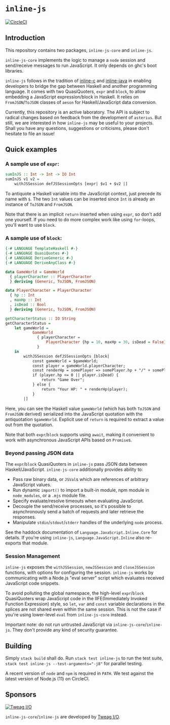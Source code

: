 # `inline-js`

[![CircleCI](https://circleci.com/gh/tweag/inline-js/tree/master.svg?style=shield)](https://circleci.com/gh/tweag/inline-js/tree/master)

## Introduction

This repository contains two packages, `inline-js-core` and `inline-js`.

`inline-js-core` implements the logic to manage a `node` session and send/receive messages to run JavaScript. It only depends on ghc's boot libraries.

`inline-js` follows in the tradition of [inline-c](http://hackage.haskell.org/package/inline-c) and [inline-java](http://hackage.haskell.org/package/inline-java) in enabling developers to bridge the gap between Haskell and another programming language. It comes with two QuasiQuoters, `expr` and `block`, to allow embedding a JavaScript expression/block in Haskell. It relies on `FromJSON`/`ToJSON` classes of `aeson` for Haskell/JavaScript data conversion.

Currently, this repository is an active laboratory. The API is subject to radical changes based on feedback from the development of `asterius`. But still, we are interested in how `inline-js` may be useful to your projects. Shall you have any questions, suggestions or criticisms, please don't hesitate to file an issue!

## Quick examples

### A sample use of `expr`:

``` haskell
sumInJS :: Int -> Int -> IO Int
sumInJS v1 v2 =
    withJSSession defJSSessionOpts [expr| $v1 + $v2 |]
```

To antiquote a Haskell variable into the JavaScript context, just precede its name with `$`. The two `Int` values can be inserted since `Int` is already an instance of `ToJSON` and `FromJSON`.

Note that there is an implicit `return` inserted when using `expr`, so don't add one yourself. If you need to do more complex work like using `for`-loops, you'll want to use `block`.

### A sample use of `block`:

``` haskell
{-# LANGUAGE TemplateHaskell #-}
{-# LANGUAGE QuasiQuotes #-}
{-# LANGUAGE DeriveGeneric #-}
{-# LANGUAGE DeriveAnyClass #-}

data GameWorld = GameWorld
  { playerCharacter :: PlayerCharacter
  } deriving (Generic, ToJSON, FromJSON)

data PlayerCharacter = PlayerCharacter
  { hp :: Int
  , maxHp :: Int
  , isDead :: Bool
  } deriving (Generic, ToJSON, FromJSON)

getCharacterStatus :: IO String
getCharacterStatus =
    let gameWorld =
            GameWorld
              { playerCharacter =
                  PlayerCharacter {hp = 10, maxHp = 30, isDead = False}
              }
    in
        withJSSession defJSSessionOpts [block|
            const gameWorld = $gameWorld;
            const player = gameWorld.playerCharacter;
            const renderHp = somePlayer => somePlayer.hp + "/" + somePlayer.maxHp;
            if (player.hp <= 0 || player.isDead) {
                return "Game Over";
            } else {
                return "Your HP: " + renderHp(player);
            }
        |]
```

Here, you can see the Haskell value `gameWorld` (which has both `ToJSON` and `FromJSON` derived) serialized into the JavaScript quotation with the antiquotation `$gameWorld`. Explicit use of `return` is required to extract a value out from the quotation.

Note that both `expr`/`block` supports using `await`, making it convenient to work with asynchronous JavaScript APIs based on `Promise`s.

### Beyond passing JSON data

The `expr`/`block` QuasiQuoters in `inline-js` pass JSON data between Haskell/JavaScript. `inline-js-core` additionally provides ability to:

* Pass raw binary data, or `JSVal`s which are references of arbitrary JavaScript values.
* Run dynamic `import()` to import a built-in module, npm module in `node_modules`, or a `.mjs` module file.
* Specify evaluate/resolve timeouts when evaluating JavaScript.
* Decouple the send/receive processes, so it's possible to asynchronously send a batch of requests and later retrieve the responses.
* Manipulate `stdin`/`stdout`/`stderr` handles of the underlying `node` process.

See the haddock documentation of `Language.JavaScript.Inline.Core` for details. If you're using `inline-js`, `Language.JavaScript.Inline` also re-exports that module.

### Session Management

`inline-js` exposes the `withJSSession`, `newJSSession` and `closeJSSession` functions, with options for configuring the session. `inline-js` works by communicating with a Node.js "eval server" script which evaluates received JavaScript code snippets.

To avoid polluting the global namespace, the high-level `expr`/`block` QuasiQuoters wrap JavaScript code in the IIFE(Immediately Invoked Function Expression) style, so `let`, `var` and `const` variable declarations in the splices are not shared even within the same session. This is not the case if you're using lower-level `eval` from `inline-js-core` instead.

Important note: do not run untrusted JavaScript via `inline-js-core`/`inline-js`. They don't provide any kind of security guarantee.

## Building

Simply `stack build` shall do. Run `stack test inline-js` to run the test suite, `stack test inline-js --test-arguments="-j8"` for parallel testing.

A recent version of `node` and `npm` is required in `PATH`. We test against the latest version of Node.js (11) on CircleCI.

## Sponsors

[![Tweag I/O](https://www.tweag.io/img/tweag-small.png)](https://www.tweag.io)

`inline-js-core`/`inline-js` are developed by [Tweag I/O](https://tweag.io/).
